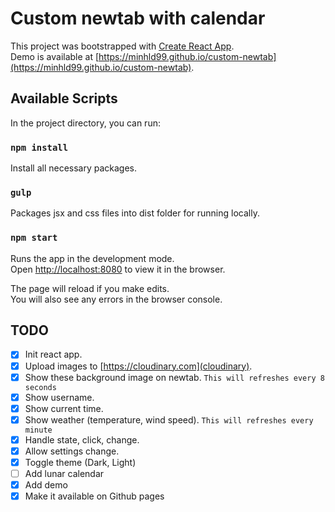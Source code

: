 # Custom newtab with calendar

This project was bootstrapped with [Create React App](https://github.com/facebook/create-react-app).\
Demo is available at [https://minhld99.github.io/custom-newtab](https://minhld99.github.io/custom-newtab).

## Available Scripts

In the project directory, you can run:

### `npm install`

Install all necessary packages.

### `gulp`

Packages jsx and css files into dist folder for running locally.

### `npm start`

Runs the app in the development mode.\
Open [http://localhost:8080](http://localhost:8080) to view it in the browser.

The page will reload if you make edits.\
You will also see any errors in the browser console.

## TODO
  - [x] Init react app.
  - [x] Upload images to [https://cloudinary.com](cloudinary).
  - [x] Show these background image on newtab. ```This will refreshes every 8 seconds```
  - [x] Show username.
  - [x] Show current time.
  - [x] Show weather (temperature, wind speed). ```This will refreshes every minute```
  - [x] Handle state, click, change.
  - [x] Allow settings change.
  - [x] Toggle theme (Dark, Light)
  - [ ] Add lunar calendar
  - [x] Add demo
  - [x] Make it available on Github pages
